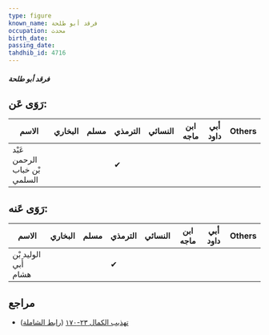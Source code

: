 ```yaml
---
type: figure
known_name: فرقد أبو طلحة
occupation: محدث
birth_date:
passing_date:
tahdhib_id: 4716
---
```

##### فرقد أبو طلحة

## رَوَى عَن:
| الاسم                        | البخاري | مسلم | الترمذي | النسائي | ابن ماجه | أبي داود | Others |
| ---------------------------- | ------- | ---- | ------- | ------- | -------- | -------- | ------ |
| عَبْد الرحمن بْن خباب السلمي |         |      | ✔       |         |          |          |        |
## رَوَى عَنه:
| الاسم                | البخاري | مسلم | الترمذي | النسائي | ابن ماجه | أبي داود | Others |
| -------------------- | ------- | ---- | ------- | ------- | -------- | -------- | ------ |
| الوليد بْن أَبي هشام |         |      | ✔       |         |          |          |        |
## مراجع
- [تهذيب الكمال ٢٣-١٧٠](obsidian://open?vault=Tahdhib-al-Kamal&file=Figures/٤٧١٦-فرقد%20أبو%20طلحة) ([رابط الشاملة](https://shamela.ws/book/3722/12057))